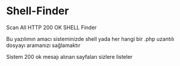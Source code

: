 # Shell-Finder
Scan All HTTP 200 OK SHELL Finder

Bu yazılımın amacı sisteminizde shell yada her hangi bir .php uzantılı dosyayı aramanızı sağlamaktır 

Sistem 200 ok mesajı alınan sayfaları sizlere listeler 
